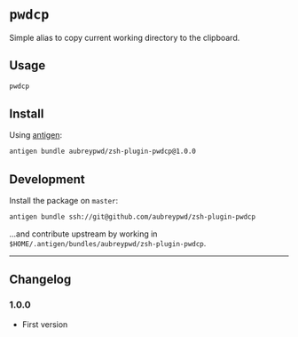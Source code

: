 # `pwdcp`

Simple alias to copy current working directory to the clipboard.

## Usage

```bash
pwdcp
```

## Install

Using [antigen](https://github.com/zsh-users/antigen):

```bash
antigen bundle aubreypwd/zsh-plugin-pwdcp@1.0.0
```

## Development

Install the package on `master`:

```bash
antigen bundle ssh://git@github.com/aubreypwd/zsh-plugin-pwdcp
```

...and contribute upstream by working in `$HOME/.antigen/bundles/aubreypwd/zsh-plugin-pwdcp`.

---

## Changelog

### 1.0.0

- First version
